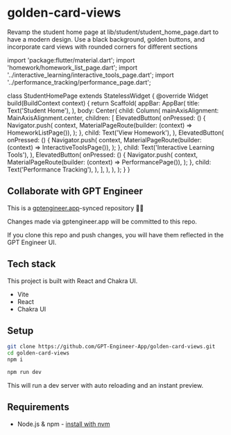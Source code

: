 # golden-card-views

Revamp the student home page at lib/student/student_home_page.dart to have a modern design. Use a black background, golden buttons, and incorporate card views with rounded corners for different sections

import 'package:flutter/material.dart';
import 'homework/homework_list_page.dart';
import '../interactive_learning/interactive_tools_page.dart';
import '../performance_tracking/performance_page.dart';

class StudentHomePage extends StatelessWidget {
  @override
  Widget build(BuildContext context) {
    return Scaffold(
      appBar: AppBar(
        title: Text('Student Home'),
      ),
      body: Center(
        child: Column(
          mainAxisAlignment: MainAxisAlignment.center,
          children: <Widget>[
            ElevatedButton(
              onPressed: () {
                Navigator.push(
                  context,
                  MaterialPageRoute(builder: (context) => HomeworkListPage()),
                );
              },
              child: Text('View Homework'),
            ),
            ElevatedButton(
              onPressed: () {
                Navigator.push(
                  context,
                  MaterialPageRoute(builder: (context) => InteractiveToolsPage()),
                );
              },
              child: Text('Interactive Learning Tools'),
            ),
            ElevatedButton(
              onPressed: () {
                Navigator.push(
                  context,
                  MaterialPageRoute(builder: (context) => PerformancePage()),
                );
              },
              child: Text('Performance Tracking'),
            ),
          ],
        ),
      ),
    );
  }
}

## Collaborate with GPT Engineer

This is a [gptengineer.app](https://gptengineer.app)-synced repository 🌟🤖

Changes made via gptengineer.app will be committed to this repo.

If you clone this repo and push changes, you will have them reflected in the GPT Engineer UI.

## Tech stack

This project is built with React and Chakra UI.

- Vite
- React
- Chakra UI

## Setup

```sh
git clone https://github.com/GPT-Engineer-App/golden-card-views.git
cd golden-card-views
npm i
```

```sh
npm run dev
```

This will run a dev server with auto reloading and an instant preview.

## Requirements

- Node.js & npm - [install with nvm](https://github.com/nvm-sh/nvm#installing-and-updating)
